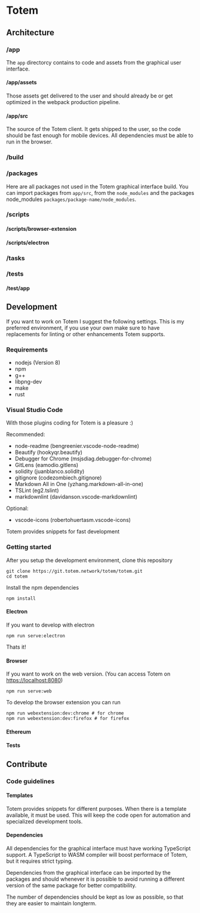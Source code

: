 # Totem

## Architecture

### /app

The `app` directorcy contains to code and assets from the graphical user interface.

#### /app/assets

Those assets get delivered to the user and should already be or get optimized in the webpack production pipeline.

#### /app/src

The source of the Totem client. It gets shipped to the user, so the code should be fast enough for mobile devices. All dependencies must be able to run in the browser.

### /build

### /packages

Here are all packages not used in the Totem graphical interface build. You can import packages from `app/src`, from the `node_modules` and the packages node_modules `packages/package-name/node_modules`.

### /scripts

#### /scripts/browser-extension

#### /scripts/electron

### /tasks

### /tests

#### /test/app

## Development

If you want to work on Totem I suggest the following settings.
This is my preferred environment, if you use your own make sure to
have replacements for linting or other enhancements Totem supports.

### Requirements

* nodejs (Version 8)
* npm
* g++
* libpng-dev
* make
* rust

### Visual Studio Code

With those plugins coding for Totem is a pleasure :)

Recommended:

* node-readme (bengreenier.vscode-node-readme)
* Beautify (hookyqr.beautify)
* Debugger for Chrome (msjsdiag.debugger-for-chrome)
* GitLens (eamodio.gitlens)
* solidity (juanblanco.solidity)
* gitignore (codezombiech.gitignore)
* Markdown All in One (yzhang.markdown-all-in-one)
* TSLint (eg2.tslint)
* markdownlint (davidanson.vscode-markdownlint)

Optional:

* vscode-icons (robertohuertasm.vscode-icons)

Totem provides snippets for fast development

### Getting started

After you setup the development environment, clone this repository

    git clone https://git.totem.network/totem/totem.git
    cd totem

Install the npm dependencies

    npm install

#### Electron

If you want to develop with electron

    npm run serve:electron

Thats it!

#### Browser

If you want to work on the web version. (You can access Totem
on [https://localhost:8080](https://localhost:8080))

    npm run serve:web

To develop the browser extension you can run

    npm run webextension:dev:chrome # for chrome
    npm run webextension:dev:firefox # for firefox

#### Ethereum

#### Tests

## Contribute

### Code guidelines

#### Templates

Totem provides snippets for different purposes. When there is a template available, it must be used. This will keep the code open for automation and specialized development tools.

#### Dependencies

All dependencies for the graphical interface must have working TypeScript support. A TypeScript to WASM compiler will boost performace of Totem, but it requires strict typing.

Dependencies from the graphical interface can be imported by the packages and should whenever it is possible to avoid running a different version of the same package for better compatibility.

The number of dependencies should be kept as low as possible, so that they are easier to maintain longterm.
